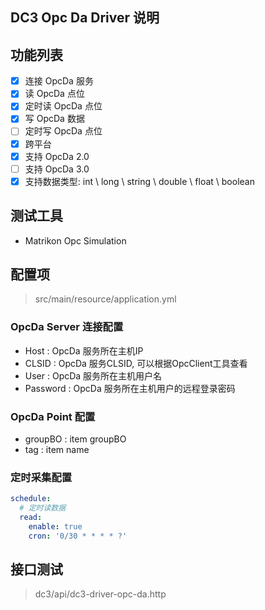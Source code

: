 ## DC3 Opc Da Driver 说明

## 功能列表

- [x] 连接 OpcDa 服务
- [x] 读 OpcDa 点位
- [x] 定时读 OpcDa 点位
- [x] 写 OpcDa 数据
- [ ] 定时写 OpcDa 点位
- [x] 跨平台
- [x] 支持 OpcDa 2.0
- [ ] 支持 OpcDa 3.0
- [x] 支持数据类型:  int \ long \ string \ double \ float \ boolean

## 测试工具

- Matrikon Opc Simulation

## 配置项

> src/main/resource/application.yml

### OpcDa Server 连接配置

- Host : OpcDa 服务所在主机IP
- CLSID : OpcDa 服务CLSID, 可以根据OpcClient工具查看
- User : OpcDa 服务所在主机用户名
- Password : OpcDa 服务所在主机用户的远程登录密码

### OpcDa Point 配置

- groupBO : item groupBO
- tag : item name

### 定时采集配置

```yaml
schedule:
  # 定时读数据
  read:
    enable: true
    cron: '0/30 * * * * ?'
```

## 接口测试

> dc3/api/dc3-driver-opc-da.http

